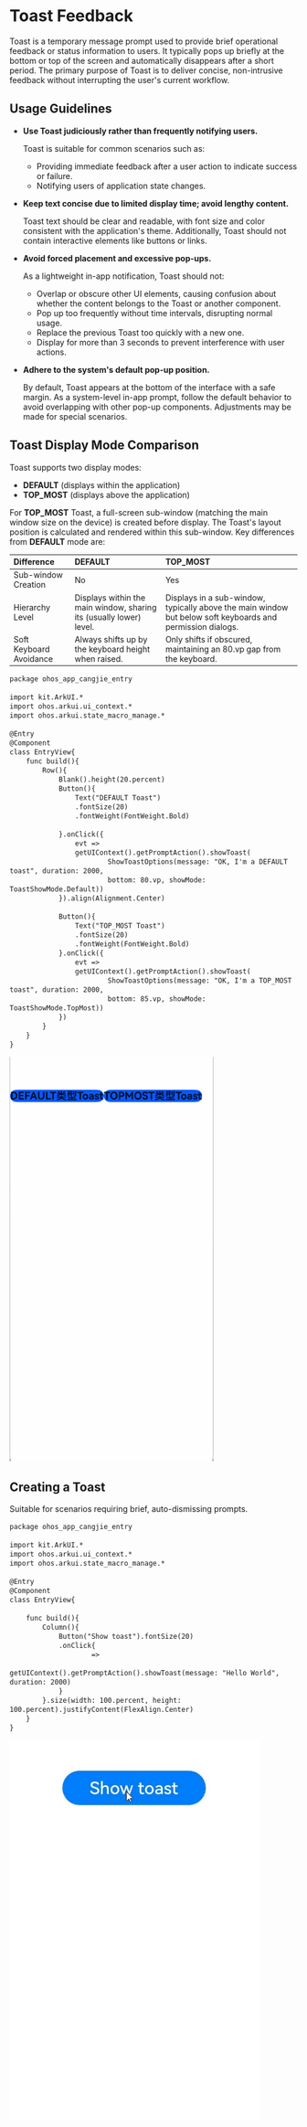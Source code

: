 # Toast Feedback  

Toast is a temporary message prompt used to provide brief operational feedback or status information to users. It typically pops up briefly at the bottom or top of the screen and automatically disappears after a short period. The primary purpose of Toast is to deliver concise, non-intrusive feedback without interrupting the user's current workflow.  

## Usage Guidelines  

- **Use Toast judiciously rather than frequently notifying users.**  

  Toast is suitable for common scenarios such as:  
  - Providing immediate feedback after a user action to indicate success or failure.  
  - Notifying users of application state changes.  

- **Keep text concise due to limited display time; avoid lengthy content.**  

  Toast text should be clear and readable, with font size and color consistent with the application's theme. Additionally, Toast should not contain interactive elements like buttons or links.  

- **Avoid forced placement and excessive pop-ups.**  

  As a lightweight in-app notification, Toast should not:  
  - Overlap or obscure other UI elements, causing confusion about whether the content belongs to the Toast or another component.  
  - Pop up too frequently without time intervals, disrupting normal usage.  
  - Replace the previous Toast too quickly with a new one.  
  - Display for more than 3 seconds to prevent interference with user actions.  

- **Adhere to the system's default pop-up position.**  

  By default, Toast appears at the bottom of the interface with a safe margin. As a system-level in-app prompt, follow the default behavior to avoid overlapping with other pop-up components. Adjustments may be made for special scenarios.  

## Toast Display Mode Comparison  

Toast supports two display modes:  
- **DEFAULT** (displays within the application)  
- **TOP_MOST** (displays above the application)  

For **TOP_MOST** Toast, a full-screen sub-window (matching the main window size on the device) is created before display. The Toast's layout position is calculated and rendered within this sub-window. Key differences from **DEFAULT** mode are:  

| Difference        | DEFAULT | TOP_MOST |  
| :---------------- | :------ | :------- |  
| Sub-window Creation | No | Yes |  
| Hierarchy Level | Displays within the main window, sharing its (usually lower) level. | Displays in a sub-window, typically above the main window but below soft keyboards and permission dialogs. |  
| Soft Keyboard Avoidance | Always shifts up by the keyboard height when raised. | Only shifts if obscured, maintaining an 80.vp gap from the keyboard. |  

 <!--run-->  

```cangjie  
package ohos_app_cangjie_entry  

import kit.ArkUI.*  
import ohos.arkui.ui_context.*  
import ohos.arkui.state_macro_manage.*  

@Entry  
@Component  
class EntryView{  
    func build(){  
        Row(){  
            Blank().height(20.percent)  
            Button(){  
                Text("DEFAULT Toast")  
                .fontSize(20)  
                .fontWeight(FontWeight.Bold)  

            }.onClick({  
                evt =>  
                getUIContext().getPromptAction().showToast(  
                        ShowToastOptions(message: "OK, I'm a DEFAULT toast", duration: 2000,  
                        bottom: 80.vp, showMode: ToastShowMode.Default))  
            }).align(Alignment.Center)  

            Button(){  
                Text("TOP_MOST Toast")  
                .fontSize(20)  
                .fontWeight(FontWeight.Bold)  
            }.onClick({  
                evt =>  
                getUIContext().getPromptAction().showToast(  
                        ShowToastOptions(message: "OK, I'm a TOP_MOST toast", duration: 2000,  
                        bottom: 85.vp, showMode: ToastShowMode.TopMost))  
            })  
        }  
    }  
}  
```  

![creattoast](./figures/creattoast.gif)  

## Creating a Toast  

Suitable for scenarios requiring brief, auto-dismissing prompts.  

 <!--run-->  

```cangjie  
package ohos_app_cangjie_entry  

import kit.ArkUI.*  
import ohos.arkui.ui_context.*  
import ohos.arkui.state_macro_manage.*  

@Entry  
@Component  
class EntryView{  

    func build(){  
        Column(){  
            Button("Show toast").fontSize(20)  
            .onClick{  
                    =>  
                    getUIContext().getPromptAction().showToast(message: "Hello World", duration: 2000)  
            }  
        }.size(width: 100.percent, height: 100.percent).justifyContent(FlexAlign.Center)  
    }  
}  
```  

![image](figures/UIToast1.gif)